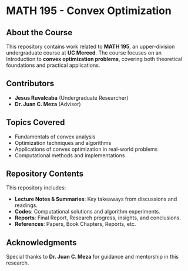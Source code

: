 # MATH 195 - Convex Optimization

## About the Course
This repository contains work related to **MATH 195**, an upper-division undergraduate course at **UC Merced**. The course focuses on an Introduction to **convex optimization problems**, covering both theoretical foundations and practical applications.

## Contributors
- **Jesus Ruvalcaba** (Undergraduate Researcher)
- **Dr. Juan C. Meza** (Advisor)

## Topics Covered
- Fundamentals of convex analysis
- Optimization techniques and algorithms
- Applications of convex optimization in real-world problems
- Computational methods and implementations

## Repository Contents
This repository includes:
- **Lecture Notes & Summaries**: Key takeaways from discussions and readings.
- **Codes**: Computational solutions and algorithm experiments.
- **Reports**: Final Report, Research progress, insights, and conclusions.
- **References**: Papers, Book Chapters, Reports, etc.

## Acknowledgments
Special thanks to **Dr. Juan C. Meza** for guidance and mentorship in this research.

